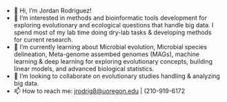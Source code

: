 - 👋 Hi, I’m Jordan Rodriguez!
- 👀 I’m interested in methods and bioinformatic tools development for exploring evolutionary and ecological questions that handle big data. I spend most of my lab time doing dry-lab tasks & developing methods for current research.
- 🌱 I’m currently learning about Microbial evolution, Microbial species delineation, Meta-genome assembed genomes (MAGs), machine learning & deep learning for exploring evolutionary concepts, building linear models, and advanced biological statistics. 
- 💞️ I’m looking to collaborate on evolutionary studies handling & analyzing big data.
- 📫 How to reach me: jrodrig8@uoregon.edu | (210-919-6172 


<!---
Jrodriguez216/Jrodriguez216 is a ✨ special ✨ repository because its `README.md` (this file) appears on your GitHub profile.
You can click the Preview link to take a look at your changes.
--->
